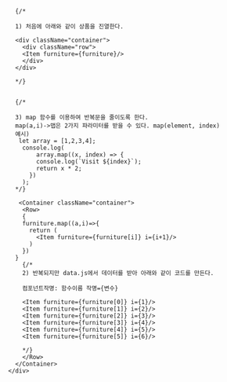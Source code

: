  <div className='main-bg'></div>
 
      {/* 
      
      1) 처음에 아래와 같이 상품을 진열한다. 
      
      <div className="container">
        <div className="row">
        <Item furniture={furniture}/>
        </div>
      </div>  
      
      */}
      
      
      {/*
      
      3) map 함수를 이용하여 반복문을 줄이도록 한다. 
      map(a,i)->맵은 2가지 파라미터를 받을 수 있다. map(element, index)
      예시) 
       let array = [1,2,3,4];
        console.log(
            array.map((x, index) => {
            console.log(`Visit ${index}`);
            return x * 2;
          })
        );
      */}
      
       <Container className="container">
        <Row>
        {
        furniture.map((a,i)=>{
          return (
            <Item furniture={furniture[i]} i={i+1}/>
          )
        })
      }
        {/* 
        2) 반복되지만 data.js에서 데이터를 받아 아래와 같이 코드를 만든다.
        
        컴포넌트작명: 함수이름 작명={변수}
        
        <Item furniture={furniture[0]} i={1}/>
        <Item furniture={furniture[1]} i={2}/>
        <Item furniture={furniture[2]} i={3}/>
        <Item furniture={furniture[3]} i={4}/>
        <Item furniture={furniture[4]} i={5}/>
        <Item furniture={furniture[5]} i={6}/> 
        
        */}
        </Row>
      </Container>
    </div>
